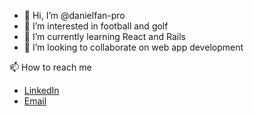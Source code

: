 - 👋 Hi, I’m @danielfan-pro
- 👀 I’m interested in football and golf
- 🌱 I’m currently learning React and Rails
- 💞️ I’m looking to collaborate on web app development

📫 How to reach me
- [LinkedIn][linkedin]
- [Email][email]

[linkedin]: https://www.linkedin.com/in/danielfanpro/
[email]: mailto:danielfanpro@icloud.com

<!---
danielfan-pro/danielfan-pro is a ✨ special ✨ repository because its `README.md` (this file) appears on your GitHub profile.
You can click the Preview link to take a look at your changes.
--->
